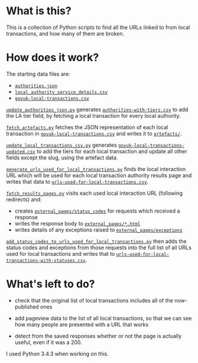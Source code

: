 # What is this?

This is a collection of Python scripts to find all the URLs linked to from
local transactions, and how many of them are broken.

# How does it work?

The starting data files are:

- [`authorities.json`](https://github.com/jennyd/govuk-local-interactions/blob/master/authorities.json)
- [`local_authority_service_details.csv`](https://github.com/jennyd/govuk-local-interactions/blob/master/local_authority_service_details.csv)
- [`govuk-local-transactions.csv`](https://github.com/jennyd/govuk-local-interactions/blob/master/govuk-local-transactions.csv)

[`update_authorities_json.py`](https://github.com/jennyd/govuk-local-interactions/blob/master/update_authorities_json.py)
generates [`authorities-with-tiers.csv`](https://github.com/jennyd/govuk-local-interactions/blob/master/authorities-with-tiers.json)
to add the LA tier field, by fetching a local transaction for every local authority.

[`fetch_artefacts.py`](https://github.com/jennyd/govuk-local-interactions/blob/master/fetch_artefacts.py)
fetches the JSON representation of each local transaction in
[`govuk-local-transactions.csv`](https://github.com/jennyd/govuk-local-interactions/blob/master/govuk-local-transactions.csv)
and writes it to [`artefacts/`](https://github.com/jennyd/govuk-local-interactions/tree/master/artefacts).

[`update_local_transactions_csv.py`](https://github.com/jennyd/govuk-local-interactions/blob/master/update_local_transactions_csv.py)
generates [`govuk-local-transactions-updated.csv`](https://github.com/jennyd/govuk-local-interactions/blob/master/govuk-local-transactions-updated.csv)
to add the tiers for each local transaction and update all other fields except
the slug, using the artefact data.

[`generate_urls_used_for_local_transactions.py`](https://github.com/jennyd/govuk-local-interactions/blob/master/generate_urls_used_for_local_transactions.py)
finds the local interaction URL which will be used for each local transaction
authority results page and writes that data to
[`urls-used-for-local-transactions.csv`](https://github.com/jennyd/govuk-local-interactions/blob/master/urls-used-for-local-transactions.csv).

[`fetch_results_pages.py`](https://github.com/jennyd/govuk-local-interactions/blob/master/fetch_results_pages.py)
visits each used local interaction URL (following redirects) and:

- creates [`external_pages/status_codes`](https://github.com/jennyd/govuk-local-interactions/blob/master/external_pages/status_codes)
for requests which received a response
- writes the response body to [`external_pages/*.html`](https://github.com/jennyd/govuk-local-interactions/tree/master/external_pages)
- writes details of any exceptions raised to [`external_pages/exceptions`](https://github.com/jennyd/govuk-local-interactions/blob/master/external_pages/exceptions)

[`add_status_codes_to_urls_used_for_local_transactions.py`](https://github.com/jennyd/govuk-local-interactions/blob/master/add_status_codes_to_urls_used_for_local_transactions.py)
then adds the status codes and exceptions from those requests into the full
list of all URLs used for local transactions and writes that to
[`urls-used-for-local-transactions-with-statuses.csv`](https://github.com/jennyd/govuk-local-interactions/blob/master/urls-used-for-local-transactions-with-statuses.csv).


# What's left to do?

- check that the original list of local transactions includes all of the
now-published ones

- add pageview data to the list of all local transactions, so that we can see how
many people are presented with a URL that works

- detect from the saved responses whether or not the page is actually useful,
even if it was a 200.


I used Python 3.4.3 when working on this.
